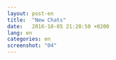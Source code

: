 ```yaml
---
layout: post-en
title:  "New Chats"
date:   2016-10-05 21:28:50 +0200
lang: en
categories: en
screenshot: "04"
---
```

